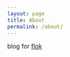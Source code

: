 ```yaml
---
layout: page
title: About
permalink: /about/
---
```


blog for [flok](https://github.com/flok/)

[jekyll-organization]: https://github.com/jekyll
